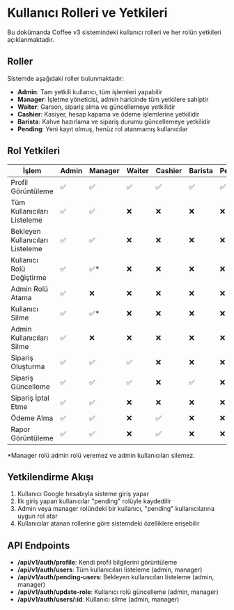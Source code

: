 # Kullanıcı Rolleri ve Yetkileri

Bu dokümanda Coffee v3 sistemindeki kullanıcı rolleri ve her rolün yetkileri açıklanmaktadır.

## Roller

Sistemde aşağıdaki roller bulunmaktadır:

- **Admin**: Tam yetkili kullanıcı, tüm işlemleri yapabilir
- **Manager**: İşletme yöneticisi, admin haricinde tüm yetkilere sahiptir
- **Waiter**: Garson, sipariş alma ve güncellemeye yetkilidir
- **Cashier**: Kasiyer, hesap kapama ve ödeme işlemlerine yetkilidir
- **Barista**: Kahve hazırlama ve sipariş durumu güncellemeye yetkilidir
- **Pending**: Yeni kayıt olmuş, henüz rol atanmamış kullanıcılar

## Rol Yetkileri

| İşlem | Admin | Manager | Waiter | Cashier | Barista | Pending |
|-------|-------|---------|--------|---------|---------|---------|
| Profil Görüntüleme | ✅ | ✅ | ✅ | ✅ | ✅ | ✅ |
| Tüm Kullanıcıları Listeleme | ✅ | ✅ | ❌ | ❌ | ❌ | ❌ |
| Bekleyen Kullanıcıları Listeleme | ✅ | ✅ | ❌ | ❌ | ❌ | ❌ |
| Kullanıcı Rolü Değiştirme | ✅ | ✅* | ❌ | ❌ | ❌ | ❌ |
| Admin Rolü Atama | ✅ | ❌ | ❌ | ❌ | ❌ | ❌ |
| Kullanıcı Silme | ✅ | ✅* | ❌ | ❌ | ❌ | ❌ |
| Admin Kullanıcıları Silme | ✅ | ❌ | ❌ | ❌ | ❌ | ❌ |
| Sipariş Oluşturma | ✅ | ✅ | ✅ | ❌ | ❌ | ❌ |
| Sipariş Güncelleme | ✅ | ✅ | ✅ | ❌ | ✅ | ❌ |
| Sipariş İptal Etme | ✅ | ✅ | ❌ | ❌ | ❌ | ❌ |
| Ödeme Alma | ✅ | ✅ | ❌ | ✅ | ❌ | ❌ |
| Rapor Görüntüleme | ✅ | ✅ | ❌ | ✅ | ❌ | ❌ |

*Manager rolü admin rolü veremez ve admin kullanıcıları silemez.

## Yetkilendirme Akışı

1. Kullanıcı Google hesabıyla sisteme giriş yapar
2. İlk giriş yapan kullanıcılar "pending" rolüyle kaydedilir
3. Admin veya manager rolündeki bir kullanıcı, "pending" kullanıcılarına uygun rol atar
4. Kullanıcılar atanan rollerine göre sistemdeki özelliklere erişebilir

## API Endpoints

- **/api/v1/auth/profile**: Kendi profil bilgilerini görüntüleme
- **/api/v1/auth/users**: Tüm kullanıcıları listeleme (admin, manager)
- **/api/v1/auth/pending-users**: Bekleyen kullanıcıları listeleme (admin, manager)
- **/api/v1/auth/update-role**: Kullanıcı rolü güncelleme (admin, manager)
- **/api/v1/auth/users/:id**: Kullanıcı silme (admin, manager) 